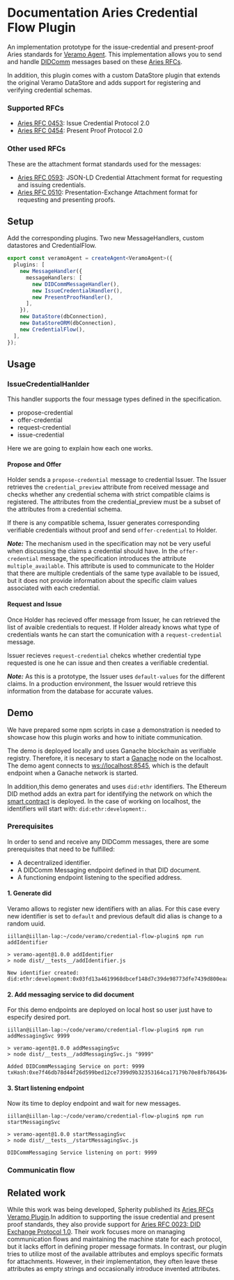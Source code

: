 # Documentation Aries Credential Flow Plugin

An implementation prototype for the issue-credential and present-proof Aries standards for [Veramo Agent](https://veramo.io/docs/veramo_agent/introduction/). This implementation allows you to send and handle [DIDComm](https://identity.foundation/didcomm-messaging/spec/) messages based on these [Aries RFCs](https://github.com/hyperledger/aries-rfcs/tree/main).

In addition, this plugin comes with a custom DataStore plugin that extends the original Veramo DataStore and adds support for registering and verifying credential schemas.

### Supported RFCs

- [Aries RFC 0453](https://github.com/hyperledger/aries-rfcs/tree/main/features/0453-issue-credential-v2): Issue Credential Protocol 2.0
- [Aries RFC 0454](https://github.com/hyperledger/aries-rfcs/tree/main/features/0454-present-proof-v2): Present Proof Protocol 2.0

### Other used RFCs

These are the attachment format standards used for the messages:

- [Aries RFC 0593](https://github.com/hyperledger/aries-rfcs/blob/main/features/0593-json-ld-cred-attach/README.md#ld-proof-vc-detail-attachment-format): JSON-LD Credential Attachment format for requesting and issuing credentials.
- [Aries RFC 0510](https://github.com/hyperledger/aries-rfcs/blob/main/features/0510-dif-pres-exch-attach/README.md#reference): Presentation-Exchange Attachment format for requesting and presenting proofs.

## Setup

Add the corresponding plugins. Two new MessageHandlers, custom datastores and CredentialFlow.

```typescript
export const veramoAgent = createAgent<VeramoAgent>({
  plugins: [
    new MessageHandler({
      messageHandlers: [
        new DIDCommMessageHandler(),
        new IssueCredentialHandler(),
        new PresentProofHandler(),
      ],
    }),
    new DataStore(dbConnection),
    new DataStoreORM(dbConnection),
    new CredentialFlow(),
  ],
});
```

## Usage

### IssueCredentialHanlder

This handler supports the four message types defined in the specification.

- propose-credential
- offer-credential
- request-credential
- issue-credential

Here we are going to explain how each one works.

#### Propose and Offer

Holder sends a `propose-credential` message to credential Issuer. The Issuer retrieves the `credential_preview` attribute from received message and checks whether any credential schema with strict compatible claims is registered. The attributes from the credential_preview must be a subset of the attributes from a credential schema.

If there is any compatible schema, Issuer generates corresponding verifiable credentials without proof and send `offer-credential` to Holder.

**_Note:_**
The mechanism used in the specification may not be very useful when discussing the claims a credential should have. In the `offer-credential` message, the specification introduces the attribute `multiple_available`. This attribute is used to communicate to the Holder that there are multiple credentials of the same type available to be issued, but it does not provide information about the specific claim values associated with each credential.

#### Request and Issue

Once Holder has recieved offer message from Issuer, he can retrieved the list of avaible credentials to request. If Holder already knows what type of credentials wants he can start the comunication with a `request-credential` message.

Issuer recieves `request-credential` chekcs whether credential type requested is one he can issue and then creates a verifiable credential.

**_Note:_**
As this is a prototype, the Issuer uses `default-values` for the different claims. In a production environment, the Issuer would retrieve this information from the database for accurate values.

## Demo

We have prepared some npm scripts in case a demonstration is needed to showcase how this plugin works and how to initiate communication.

The demo is deployed locally and uses Ganache blockchain as verifiable registry. Therefore, it is necesary to start a [Ganache](https://trufflesuite.com/ganache/) node on the localhost. The demo agent connects to [ws://localhost:8545](ws://localhost:8545), which is the default endpoint when a Ganache network is started.

In addition,this demo generates and uses `did:ethr` identifiers. The Ethereum DID method adds an extra part for identifying the network on which the [smart contract](https://github.com/uport-project/ethr-did-registry/blob/develop/contracts/EthereumDIDRegistry.sol) is deployed. In the case of working on localhost, the identifiers will start with: `did:ethr:development:`.

### Prerequisites

In order to send and receive any DIDComm messages, there are some prerequisites that need to be fulfilled:

- A decentralized identifier.
- A DIDComm Messaging endpoint defined in that DID document.
- A functioning endpoint listening to the specified address.

#### 1. Generate did

Veramo allows to register new identifiers with an alias. For this case every new identifier is set to `default` and previous default did alias is change to a random uuid.

```console
iillan@iillan-lap:~/code/veramo/credential-flow-plugin$ npm run addIdentifier

> veramo-agent@1.0.0 addIdentifier
> node dist/__tests__/addIdentifier.js

New identifier created: did:ethr:development:0x03fd13a4619968dbcef148d7c39de98773dfe7439d800eaa7e72dec85327493d68
```

#### 2. Add messaging service to did document

For this demo endpoints are deployed on local host so user just have to especify desired port.

```console
iillan@iillan-lap:~/code/veramo/credential-flow-plugin$ npm run addMessagingSvc 9999

> veramo-agent@1.0.0 addMessagingSvc
> node dist/__tests__/addMessagingSvc.js "9999"

Added DIDCommMessaging Service on port: 9999
txHash:0xe7f46db78d44f26d599bed12ce7399d9b32353164ca17179b70e8fb786436498
```

#### 3. Start listening endpoint

Now its time to deploy endpoint and wait for new messages.

```console
iillan@iillan-lap:~/code/veramo/credential-flow-plugin$ npm run startMessagingSvc

> veramo-agent@1.0.0 startMessagingSvc
> node dist/__tests__/startMessagingSvc.js

DIDCommMessaging Service listening on port: 9999
```

### Communicatin flow

## Related work

While this work was being developed, Spherity published its [Aries RFCs Veramo Plugin](https://github.com/spherity/aries-rfcs-veramo-plugin).In addition to supporting the issue credential and present proof standards, they also provide support for [Aries RFC 0023: DID Exchange Protocol 1.0](https://github.com/hyperledger/aries-rfcs/blob/40aeda259bdd3b28fe0770e5685a7e2aacebc877/features/0023-did-exchange/README.md#L4).
Their work focuses more on managing communication flows and maintaining the machine state for each protocol, but it lacks effort in defining proper message formats. In contrast, our plugin tries to utilize most of the available attributes and employs specific formats for attachments. However, in their implementation, they often leave these attributes as empty strings and occasionally introduce invented attributes.
